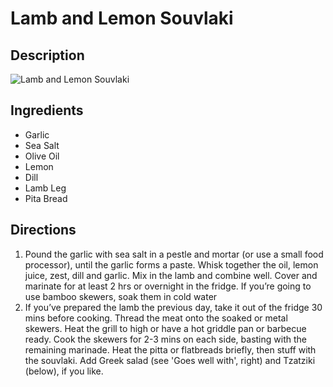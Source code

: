 # Lamb and Lemon Souvlaki

## Description
![Lamb and Lemon Souvlaki](https://www.themealdb.com/images/media/meals/rjhf741585564676.jpg "Lamb and Lemon Souvlaki")

## Ingredients
- Garlic
- Sea Salt
- Olive Oil
- Lemon
- Dill
- Lamb Leg
- Pita Bread

## Directions
1. Pound the garlic with sea salt in a pestle and mortar (or use a small food processor), until the garlic forms a paste. Whisk together the oil, lemon juice, zest, dill and garlic. Mix in the lamb and combine well. Cover and marinate for at least 2 hrs or overnight in the fridge. If you’re going to use bamboo skewers, soak them in cold water
2. If you’ve prepared the lamb the previous day, take it out of the fridge 30 mins before cooking. Thread the meat onto the soaked or metal skewers. Heat the grill to high or have a hot griddle pan or barbecue ready. Cook the skewers for 2-3 mins on each side, basting with the remaining marinade. Heat the pitta or flatbreads briefly, then stuff with the souvlaki. Add Greek salad (see 'Goes well with', right) and Tzatziki (below), if you like.
